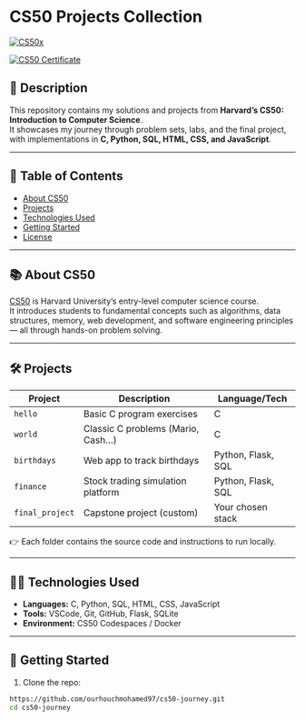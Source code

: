 # CS50 Projects Collection  


<a href="https://ibb.co/4Z4XDF8N"><img src="https://i.ibb.co/VWMzhLgB/CS50x.png" alt="CS50x" border="0" /></a>

[![CS50 Certificate](https://img.shields.io/badge/CS50-Certificate-blue)](https://cs50.harvard.edu/x/)

## 📖 Description  
This repository contains my solutions and projects from **Harvard’s CS50: Introduction to Computer Science**.  
It showcases my journey through problem sets, labs, and the final project, with implementations in **C, Python, SQL, HTML, CSS, and JavaScript**.  

---

## 📌 Table of Contents
- [About CS50](#about-cs50)  
- [Projects](#projects)  
- [Technologies Used](#technologies-used)  
- [Getting Started](#getting-started)  
- [License](#license)  

---

## 📚 About CS50  
[CS50](https://cs50.harvard.edu/x/) is Harvard University’s entry-level computer science course.  
It introduces students to fundamental concepts such as algorithms, data structures, memory, web development, and software engineering principles — all through hands-on problem solving.  

---

## 🛠 Projects  

| Project       | Description                         | Language/Tech        |
|---------------|-------------------------------------|----------------------|
| `hello`       | Basic C program exercises           | C                    |
| `world`       | Classic C problems (Mario, Cash…)  | C                    |
| `birthdays`   | Web app to track birthdays          | Python, Flask, SQL   |
| `finance`     | Stock trading simulation platform   | Python, Flask, SQL   |
| `final_project` | Capstone project (custom)          | Your chosen stack    |

👉 Each folder contains the source code and instructions to run locally.  

---

## 🧑‍💻 Technologies Used  
- **Languages:** C, Python, SQL, HTML, CSS, JavaScript  
- **Tools:** VSCode, Git, GitHub, Flask, SQLite  
- **Environment:** CS50 Codespaces / Docker  

---

## 🚀 Getting Started  

1. Clone the repo:  
```bash
https://github.com/ourhouchmohamed97/cs50-journey.git
cd cs50-journey
